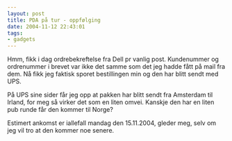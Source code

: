 ```yaml
---
layout: post
title: PDA på tur - oppfølging
date: 2004-11-12 22:43:01
tags:
- gadgets
---
```


Hmm, fikk i dag ordrebekreftelse fra Dell pr vanlig post. Kundenummer og ordrenummer i brevet var ikke det samme som det jeg hadde fått på mail fra dem. Nå fikk jeg faktisk sporet bestillingen min og den har blitt sendt med UPS.

På UPS sine sider får jeg opp at pakken har blitt sendt fra Amsterdam til Irland, for meg så virker det som en liten omvei. Kanskje den har en liten pub runde får den kommer til Norge?

Estimert ankomst er iallefall mandag den 15.11.2004, gleder meg, selv om jeg vil tro at den kommer noe senere.